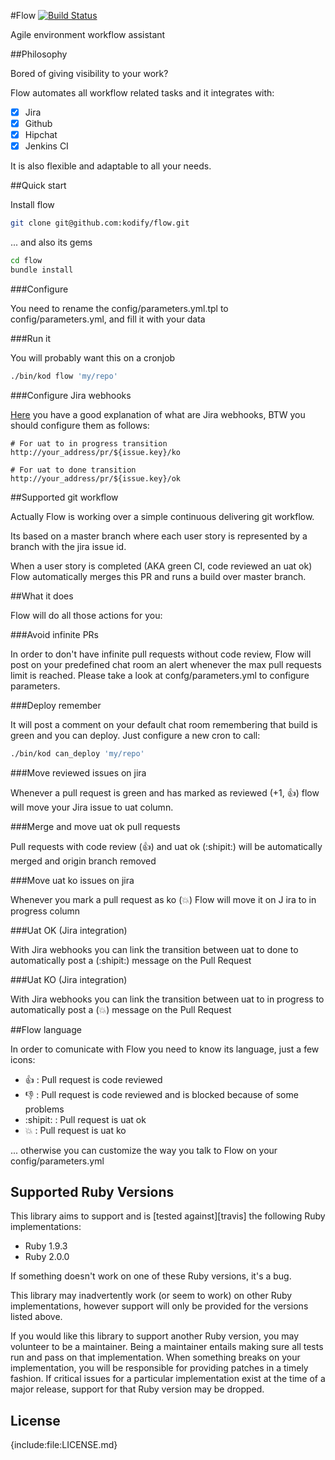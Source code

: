 #Flow
[![Build Status](https://travis-ci.org/kodify/flow.png?branch=master)](https://travis-ci.org/kodify/flow)

Agile environment workflow assistant

##Philosophy

Bored of giving visibility to your work?

Flow automates all workflow related tasks and it integrates with:

- [x] Jira
- [x] Github
- [x] Hipchat
- [x] Jenkins CI

It is also flexible and adaptable to all your needs.

##Quick start

Install flow
```sh
git clone git@github.com:kodify/flow.git
```

... and also its gems
```sh
cd flow
bundle install
```

###Configure

You need to rename the config/parameters.yml.tpl to config/parameters.yml, and fill it with your data

###Run it

You will probably want this on a cronjob
```sh
./bin/kod flow 'my/repo'
```

###Configure Jira webhooks

[Here][] you have a good explanation of what are Jira webhooks, BTW you should configure them as follows:

[Here]: https://developer.atlassian.com/display/JIRADEV/JIRA+Webhooks+Overview


```code
# For uat to in progress transition
http://your_address/pr/${issue.key}/ko

# For uat to done transition
http://your_address/pr/${issue.key}/ok
```

##Supported git workflow

Actually Flow is working over a simple continuous delivering git workflow.

Its based on a master branch where each user story is represented by a branch with the jira issue id.

When a user story is completed (AKA green CI, code reviewed an uat ok) Flow automatically merges this PR and runs a build over master branch.

##What it does

Flow will do all those actions for you:

###Avoid infinite PRs

In order to don't have infinite pull requests without code review, Flow will post on your predefined chat room an alert whenever the max pull requests limit is reached.
Please take a look at confg/parameters.yml to configure parameters.

###Deploy remember

It will post a comment on your default chat room remembering that build is green and you can deploy. Just configure a new cron to call:
```sh
./bin/kod can_deploy 'my/repo'
```

###Move reviewed issues on jira

Whenever a pull request is green and has marked as reviewed (+1, :+1:) flow will move your Jira issue to uat column.

###Merge and move uat ok pull requests

Pull requests with code review (:+1:) and uat ok (:shipit:) will be automatically merged and origin branch removed

###Move uat ko issues on jira

Whenever you mark a pull request as ko (:boom:) Flow will move it on J  ira to in progress column

###Uat OK (Jira integration)

With Jira webhooks you can link the transition between uat to done to automatically post a (:shipit:) message on the Pull Request

###Uat KO (Jira integration)

With Jira webhooks you can link the transition between uat to in progress to automatically post a (:boom:) message on the Pull Request

##Flow language

In order to comunicate with Flow you need to know its language, just a few icons:

- :+1: : Pull request is code reviewed
- :-1: : Pull request is code reviewed and is blocked because of some problems
- :shipit: : Pull request is uat ok
- :boom: : Pull request is uat ko

... otherwise you can customize the way you talk to Flow on your config/parameters.yml

## Supported Ruby Versions

This library aims to support and is [tested against][travis] the following Ruby
implementations:

* Ruby 1.9.3
* Ruby 2.0.0

If something doesn't work on one of these Ruby versions, it's a bug.

This library may inadvertently work (or seem to work) on other Ruby
implementations, however support will only be provided for the versions listed
above.

If you would like this library to support another Ruby version, you may
volunteer to be a maintainer. Being a maintainer entails making sure all tests
run and pass on that implementation. When something breaks on your
implementation, you will be responsible for providing patches in a timely
fashion. If critical issues for a particular implementation exist at the time
of a major release, support for that Ruby version may be dropped.


## License

{include:file:LICENSE.md}
